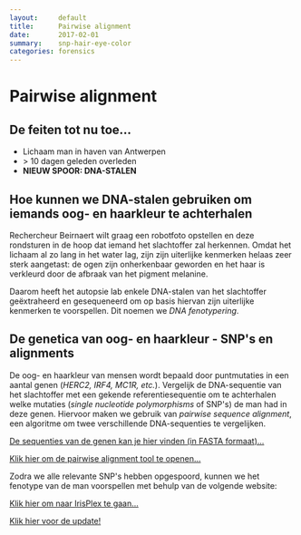 ```yaml
---
layout:     default
title:      Pairwise alignment
date:       2017-02-01
summary:    snp-hair-eye-color
categories: forensics
---
```


# Pairwise alignment

## De feiten tot nu toe...

- Lichaam man in haven van Antwerpen
- \> 10 dagen geleden overleden
- **NIEUW SPOOR: DNA-STALEN**

## Hoe kunnen we DNA-stalen gebruiken om iemands oog- en haarkleur te achterhalen

Rechercheur Beirnaert wilt graag een robotfoto opstellen en deze rondsturen in de hoop dat iemand het slachtoffer zal herkennen. Omdat het lichaam al zo lang in het water lag, zijn zijn uiterlijke kenmerken helaas zeer sterk aangetast: de ogen zijn onherkenbaar geworden en het haar is verkleurd door de afbraak van het pigment melanine.

Daarom heeft het autopsie lab enkele DNA-stalen van het slachtoffer geëxtraheerd en gesequeneerd om op basis hiervan zijn uiterlijke kenmerken te voorspellen. Dit noemen we *DNA fenotypering*.

## De genetica van oog- en haarkleur - SNP's en alignments

De oog- en haarkleur van mensen wordt bepaald door puntmutaties in een aantal genen (*HERC2, IRF4, MC1R, etc.*). Vergelijk de DNA-sequentie van het slachtoffer met een gekende referentiesequentie om te achterhalen welke mutaties (*single nucleotide polymorphisms* of SNP's) de man had in deze genen. Hiervoor maken we gebruik van *pairwise sequence alignment*, een algoritme om twee verschillende DNA-sequenties te vergelijken. 

[De sequenties van de genen kan je hier vinden (in FASTA formaat)...](https://biodatamining.github.io/BioCluedo/data/pairwise_alignment_data.zip)

[Klik hier om de pairwise alignment tool te openen...](https://www.ebi.ac.uk/Tools/psa/emboss_needle/nucleotide.html)

Zodra we alle relevante SNP's hebben opgespoord, kunnen we het fenotype van de man voorspellen met behulp van de volgende website:

[Klik hier om naar IrisPlex te gaan...](http://hirisplex.erasmusmc.nl/)

[Klik hier voor de update!](https://biodatamining.github.io/BioCluedo/blast)
